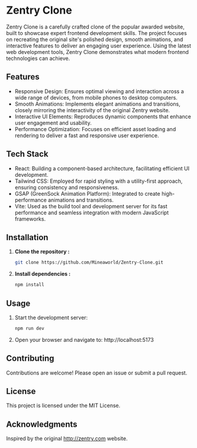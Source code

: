 # Zentry Clone

Zentry Clone is a carefully crafted clone of the popular awarded website, built to showcase expert frontend development skills. The project focuses on recreating the original site's polished design, smooth animations, and interactive features to deliver an engaging user experience. Using the latest web development tools, Zentry Clone demonstrates what modern frontend technologies can achieve.

## Features

- Responsive Design: Ensures optimal viewing and interaction across a wide range of devices, from mobile phones to desktop computers.
- Smooth Animations: Implements elegant animations and transitions, closely mirroring the interactivity of the original Zentry website.
- Interactive UI Elements: Reproduces dynamic components that enhance user engagement and usability.
- Performance Optimization: Focuses on efficient asset loading and rendering to deliver a fast and responsive user experience.

## Tech Stack

- React: Building a component-based architecture, facilitating efficient UI development.
- Tailwind CSS: Employed for rapid styling with a utility-first approach, ensuring consistency and responsiveness.
- GSAP (GreenSock Animation Platform): Integrated to create high-performance animations and transitions.
- Vite: Used as the build tool and development server for its fast performance and seamless integration with modern JavaScript frameworks.

## Installation
1. **Clone the repository :**
   ```bash
   git clone https://github.com/Mineaworld/Zentry-Clone.git
2. **Install dependencies :**
    ```bash
    npm install
## Usage
1. Start the development server:
   ```bash
   npm run dev
2. Open your browser and navigate to:
  http://localhost:5173

## Contributing
Contributions are welcome! Please open an issue or submit a pull request.

## License
This project is licensed under the MIT License.

## Acknowledgments
Inspired by the original  http://zentry.com website.
